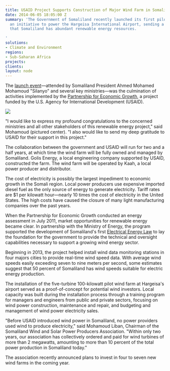 ```yaml
---
title: USAID Project Supports Construction of Major Wind Farm in Somaliland
date: 2014-06-05 18:05:00 Z
summary: 'The Government of Somaliland recently launched its first pilot wind farm,
  an initiative to power the Hargeisa International Airport, sending a clear signal
  that Somaliland has abundant renewable energy resources.

'
solutions:
- Climate and Environment
regions:
- Sub-Saharan Africa
projects: 
clients: 
layout: node
---
```


The [launch event][1]—attended by Somaliland President Ahmed Mohamed Mohamoud "Silanyo" and several key ministries—was the culmination of activities implemented by the [Partnership for Economic Growth][2], a project funded by the U.S. Agency for International Development (USAID).

![][3]

"I would like to express my profound congratulations to the concerned ministries and all other stakeholders of this renewable energy project," said Mohamoud (pictured center). "I also would like to send my deep gratitude to USAID for their support in this project."

The collaboration between the government and USAID will run for two and a half years, at which time the wind farm will be fully owned and managed by Somaliland. Golis Energy, a local engineering company supported by USAID, constructed the farm. The wind farm will be operated by Kaah, a local power producer and distributor.   

The cost of electricity is possibly the largest impediment to economic growth in the Somali region. Local power producers use expensive imported diesel fuel as the only source of energy to generate electricity. Tariff rates are $1 per kilowatt hour—nearly 10 times the cost of electricity in the United States. The high costs have caused the closure of many light manufacturing companies over the past years.

When the Partnership for Economic Growth conducted an energy assessment in July 2011, market opportunities for renewable energy became clear. In partnership with the Ministry of Energy, the program supported the development of Somaliland's first [Electrical Energy Law][4] to lay the foundation for the government to provide the technical and oversight capabilities necessary to support a growing wind energy sector.

Beginning in 2013, the project helped install wind data monitoring stations in four majors cities to provide real-time wind speed data. With average wind speeds easily exceeding seven to nine meters per second, some estimates suggest that 50 percent of Somaliland has wind speeds suitable for electric energy production.

The installation of the five-turbine 100-kilowatt pilot wind farm at Hargeisa's airport served as a proof-of-concept for potential wind investors. Local capacity was built during the installation process through a training program for managers and engineers from public and private sectors, focusing on wind power construction, maintenance and repair, and budgeting and management of wind power electricity sales.

"Before USAID introduced wind power in Somaliland, no power providers used wind to produce electricity," said Mohamoud Liban, Chairman of the Somaliland Wind and Solar Power Producers Association. "Within only two years, our association has collectively ordered and paid for wind turbines of more than 2 megawatts, amounting to more than 10 percent of the total power production in Somaliland today."

The association recently announced plans to invest in four to seven new wind farms in the coming year.

[1]: mailto:http://somalilandsun.com/index.php/component/content/article/5872-somaliland-president-launches-usaid-funded-wind-powered-electricity-supply-for-egal-airport-
[2]: /our-work/projects/somalia-partnership-economic-growth-program
[3]: https://assetify-dai.com/news/WindFarmSomaliland.jpg
[4]: mailto:http://www.theguardian.com/global-development/2013/apr/15/somaliland-wind-power-sector
